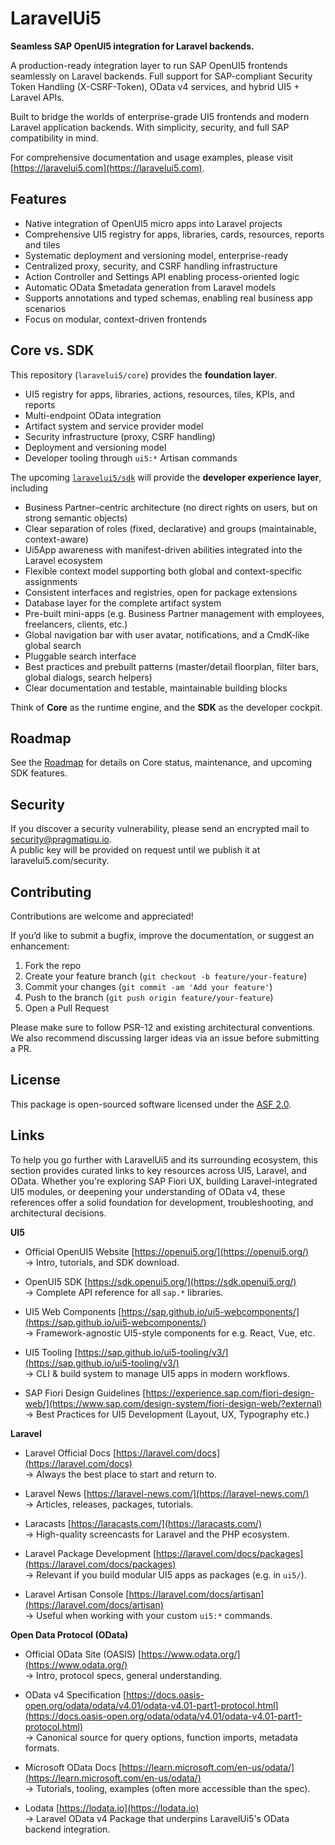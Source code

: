 # LaravelUi5

**Seamless SAP OpenUI5 integration for Laravel backends.**

A production-ready integration layer to run SAP OpenUI5 frontends seamlessly on Laravel backends. Full support for SAP-compliant Security Token Handling (X-CSRF-Token), OData v4 services, and hybrid UI5 + Laravel APIs.

Built to bridge the worlds of enterprise-grade UI5 frontends and modern Laravel application backends. With simplicity, security, and full SAP compatibility in mind.

For comprehensive documentation and usage examples, please visit [https://laravelui5.com](https://laravelui5.com).

## Features

- Native integration of OpenUI5 micro apps into Laravel projects
- Comprehensive UI5 registry for apps, libraries, cards, resources, reports and tiles
- Systematic deployment and versioning model, enterprise-ready
- Centralized proxy, security, and CSRF handling infrastructure
- Action Controller and Settings API enabling process-oriented logic
- Automatic OData $metadata generation from Laravel models
- Supports annotations and typed schemas, enabling real business app scenarios
- Focus on modular, context-driven frontends

## Core vs. SDK

This repository (`laravelui5/core`) provides the **foundation layer**.

- UI5 registry for apps, libraries, actions, resources, tiles, KPIs, and reports
- Multi-endpoint OData integration
- Artifact system and service provider model
- Security infrastructure (proxy, CSRF handling)
- Deployment and versioning model
- Developer tooling through `ui5:*` Artisan commands

The upcoming [`laravelui5/sdk`](https://pragmatiqu.io/laravelui5/sdk) will provide the **developer experience layer**, including

- Business Partner–centric architecture (no direct rights on users, but on strong semantic objects)
- Clear separation of roles (fixed, declarative) and groups (maintainable, context-aware)
- Ui5App awareness with manifest-driven abilities integrated into the Laravel ecosystem
- Flexible context model supporting both global and context-specific assignments
- Consistent interfaces and registries, open for package extensions
- Database layer for the complete artifact system
- Pre-built mini-apps (e.g. Business Partner management with employees, freelancers, clients, etc.)
- Global navigation bar with user avatar, notifications, and a CmdK-like global search
- Pluggable search interface
- Best practices and prebuilt patterns (master/detail floorplan, filter bars, global dialogs, search helpers)
- Clear documentation and testable, maintainable building blocks

Think of **Core** as the runtime engine, and the **SDK** as the developer cockpit.

## Roadmap

See the [Roadmap](./ROADMAP.md) for details on Core status, maintenance, and upcoming SDK features.

## Security

If you discover a security vulnerability, please send an encrypted mail to [security@pragmatiqu.io](mailto:security@pragmatiqu.io).  
A public key will be provided on request until we publish it at laravelui5.com/security.

## Contributing

Contributions are welcome and appreciated!

If you’d like to submit a bugfix, improve the documentation, or suggest an enhancement:

1. Fork the repo
2. Create your feature branch (`git checkout -b feature/your-feature`)
3. Commit your changes (`git commit -am 'Add your feature'`)
4. Push to the branch (`git push origin feature/your-feature`)
5. Open a Pull Request

Please make sure to follow PSR-12 and existing architectural conventions. We also recommend discussing larger ideas via an issue before submitting a PR.

## License

This package is open-sourced software licensed under the [ASF 2.0](http://www.apache.org/licenses/LICENSE-2.0).

## Links

To help you go further with LaravelUi5 and its surrounding ecosystem, this section provides curated links to key resources across UI5, Laravel, and OData. Whether you're exploring SAP Fiori UX, building Laravel-integrated UI5 modules, or deepening your understanding of OData v4, these references offer a solid foundation for development, troubleshooting, and architectural decisions.

**UI5**

* Official OpenUI5 Website
  [https://openui5.org/](https://openui5.org/)  
  → Intro, tutorials, and SDK download.

* OpenUI5 SDK
  [https://sdk.openui5.org/](https://sdk.openui5.org/)  
  → Complete API reference for all `sap.*` libraries.

* UI5 Web Components
  [https://sap.github.io/ui5-webcomponents/](https://sap.github.io/ui5-webcomponents/)  
  → Framework-agnostic UI5-style components for e.g. React, Vue, etc.

* UI5 Tooling
  [https://sap.github.io/ui5-tooling/v3/](https://sap.github.io/ui5-tooling/v3/)  
  → CLI & build system to manage UI5 apps in modern workflows.

* SAP Fiori Design Guidelines
  [https://experience.sap.com/fiori-design-web/](https://www.sap.com/design-system/fiori-design-web/?external)  
  → Best Practices for UI5 Development (Layout, UX, Typography etc.)

**Laravel**

* Laravel Official Docs
  [https://laravel.com/docs](https://laravel.com/docs)  
  → Always the best place to start and return to.

* Laravel News
  [https://laravel-news.com/](https://laravel-news.com/)  
  → Articles, releases, packages, tutorials.

* Laracasts
  [https://laracasts.com/](https://laracasts.com/)  
  → High-quality screencasts for Laravel and the PHP ecosystem.

* Laravel Package Development
  [https://laravel.com/docs/packages](https://laravel.com/docs/packages)  
  → Relevant if you build modular UI5 apps as packages (e.g. in `ui5/`).

* Laravel Artisan Console
  [https://laravel.com/docs/artisan](https://laravel.com/docs/artisan)  
  → Useful when working with your custom `ui5:*` commands.

**Open Data Protocol (OData)**

* Official OData Site (OASIS)
  [https://www.odata.org/](https://www.odata.org/)  
  → Intro, protocol specs, general understanding.

* OData v4 Specification
  [https://docs.oasis-open.org/odata/odata/v4.01/odata-v4.01-part1-protocol.html](https://docs.oasis-open.org/odata/odata/v4.01/odata-v4.01-part1-protocol.html)  
  → Canonical source for query options, function imports, metadata formats.

* Microsoft OData Docs
  [https://learn.microsoft.com/en-us/odata/](https://learn.microsoft.com/en-us/odata/)  
  → Tutorials, tooling, examples (often more accessible than the spec).

* Lodata
  [https://lodata.io](https://lodata.io)  
  → Laravel OData v4 Package that underpins LaravelUi5's OData backend integration.
